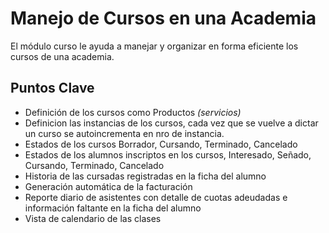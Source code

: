 Manejo de Cursos en una Academia
================================
El módulo curso le ayuda a manejar y organizar en forma eficiente los cursos de 
una academia.

Puntos Clave
------------
- Definición de los cursos como Productos _(servicios)_
- Definicion las instancias de los cursos, cada vez que se vuelve a 
dictar un curso se autoincrementa en nro de instancia.
- Estados de los cursos Borrador, Cursando, Terminado, Cancelado
- Estados de los alumnos inscriptos en los cursos, Interesado, Señado, 
Cursando, Terminado, Cancelado
- Historia de las cursadas registradas en la ficha del alumno
- Generación automática de la facturación
- Reporte diario de asistentes con detalle de cuotas adeudadas e información 
faltante en la ficha del alumno
- Vista de calendario de las clases
